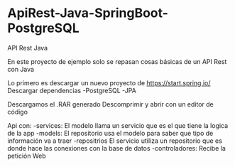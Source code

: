 # ApiRest-Java-SpringBoot-PostgreSQL
API Rest Java

En este proyecto de ejemplo solo se repasan cosas básicas de un API Rest con Java

Lo primero es descargar un nuevo proyecto de   https://start.spring.io/
	Descargar dependencias
		-PostgreSQL
		-JPA

Descargamos el .RAR generado
Descomprimir y abrir con un editor de código

Api con:
	-services:		El modelo llama un servicio que es el que tiene la logica de la app
	-models:     	El repositorio usa el modelo para saber que tipo de información va a traer
	-repositrios 	El servicio utiliza un repositorio que es donde hace las conexiones con la base de datos
	-controladores:	Recibe la petición Web
